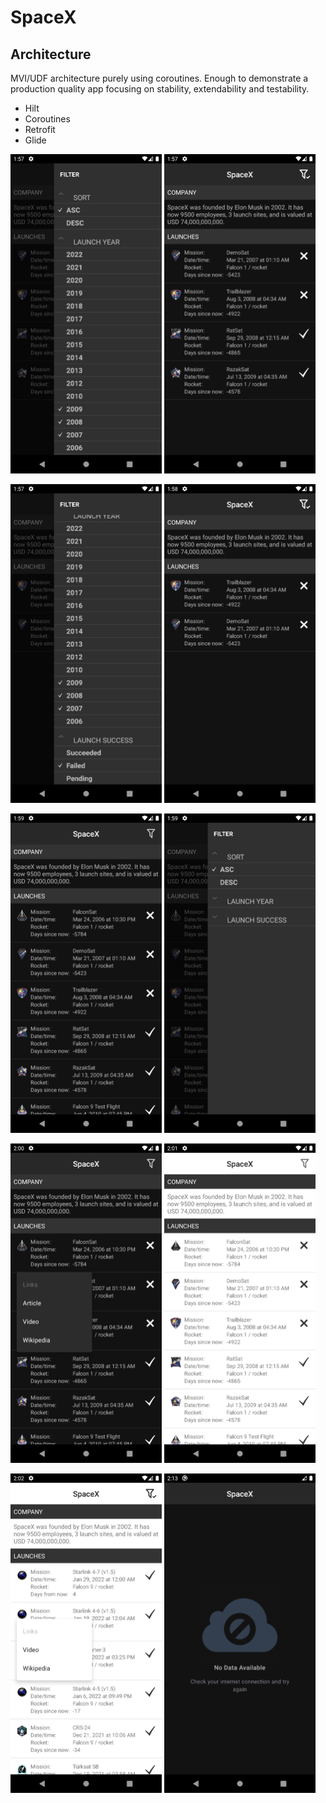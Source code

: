 # SpaceX

## **Architecture**

MVI/UDF architecture purely using coroutines. Enough to demonstrate a production quality app focusing on stability, extendability and testability.

 - Hilt 
 - Coroutines 
 - Retrofit     
 - Glide     

<img src="device-2022-01-24-135707.png" width="48%" /> <img src="device-2022-01-24-135728.png" width="48%" />

<img src="device-2022-01-24-135756.png" width="48%" /> <img src="device-2022-01-24-135821.png" width="48%" />

<img src="device-2022-01-24-135919.png" width="48%" /> <img src="device-2022-01-24-135942.png" width="48%" />

<img src="device-2022-01-24-140039.png" width="48%" /> <img src="device-2022-01-24-140137.png" width="48%" />

<img src="device-2022-01-24-140238.png" width="48%" /> <img src="device-2022-01-24-141332.png" width="48%" />
